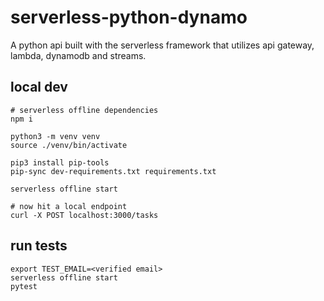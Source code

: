# serverless-python-dynamo
A python api built with the serverless framework that utilizes api gateway, lambda, dynamodb and streams.
## local dev
```
# serverless offline dependencies
npm i

python3 -m venv venv
source ./venv/bin/activate

pip3 install pip-tools
pip-sync dev-requirements.txt requirements.txt

serverless offline start

# now hit a local endpoint
curl -X POST localhost:3000/tasks
```
## run tests
```
export TEST_EMAIL=<verified email>
serverless offline start
pytest
```
